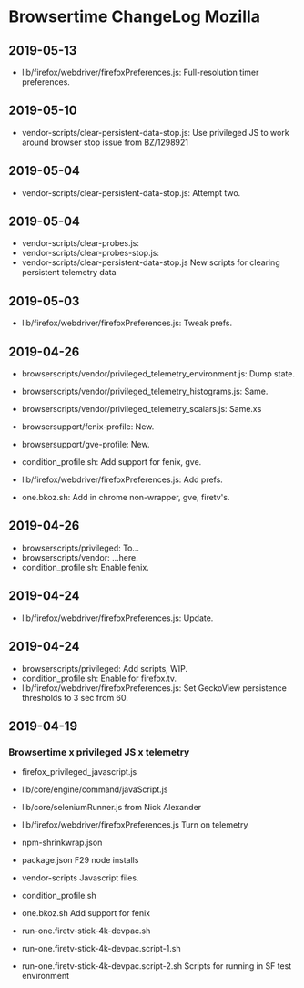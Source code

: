 # Browsertime ChangeLog Mozilla


## 2019-05-13

* lib/firefox/webdriver/firefoxPreferences.js:
Full-resolution timer preferences.


## 2019-05-10

* vendor-scripts/clear-persistent-data-stop.js: Use privileged JS to
  work around browser stop issue from BZ/1298921


## 2019-05-04

* vendor-scripts/clear-persistent-data-stop.js: Attempt two.


## 2019-05-04

* vendor-scripts/clear-probes.js: 
* vendor-scripts/clear-probes-stop.js: 
* vendor-scripts/clear-persistent-data-stop.js
New scripts for clearing persistent telemetry data


## 2019-05-03

* lib/firefox/webdriver/firefoxPreferences.js: Tweak prefs.


## 2019-04-26

* browserscripts/vendor/privileged_telemetry_environment.js: Dump state.
* browserscripts/vendor/privileged_telemetry_histograms.js: Same.
* browserscripts/vendor/privileged_telemetry_scalars.js: Same.xs

* browsersupport/fenix-profile: New.
* browsersupport/gve-profile: New.
* condition_profile.sh: Add support for fenix, gve.

* lib/firefox/webdriver/firefoxPreferences.js: Add prefs.
* one.bkoz.sh: Add in chrome non-wrapper, gve, firetv's.


## 2019-04-26

* browserscripts/privileged: To...
* browserscripts/vendor: ...here.
* condition_profile.sh: Enable fenix.


## 2019-04-24

* lib/firefox/webdriver/firefoxPreferences.js: Update.


## 2019-04-24

* browserscripts/privileged: Add scripts, WIP.
* condition_profile.sh: Enable for firefox.tv.
* lib/firefox/webdriver/firefoxPreferences.js: Set GeckoView
  persistence thresholds to 3 sec from 60.


## 2019-04-19
### Browsertime x privileged JS x telemetry

* firefox_privileged_javascript.js
* lib/core/engine/command/javaScript.js
* lib/core/seleniumRunner.js
  from Nick Alexander

* lib/firefox/webdriver/firefoxPreferences.js
  Turn on telemetry

* npm-shrinkwrap.json
* package.json
  F29 node installs

* vendor-scripts
  Javascript files.

* condition_profile.sh
* one.bkoz.sh
  Add support for fenix

* run-one.firetv-stick-4k-devpac.sh
* run-one.firetv-stick-4k-devpac.script-1.sh
* run-one.firetv-stick-4k-devpac.script-2.sh
  Scripts for running in SF test environment